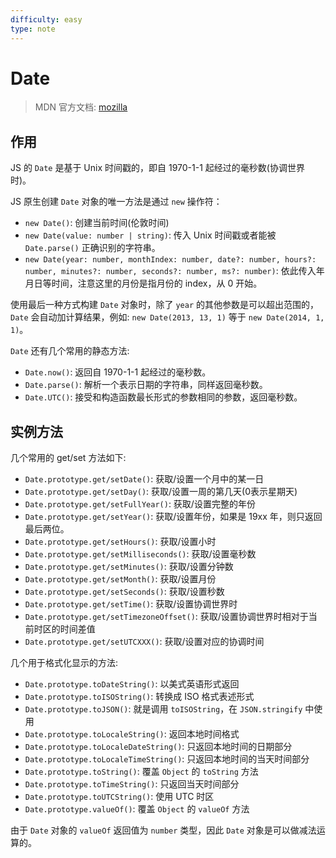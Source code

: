 ```yaml
---
difficulty: easy
type: note
---
```


# Date

> MDN 官方文档: [mozilla](https://developer.mozilla.org/zh-CN/docs/Web/JavaScript/Reference/Global_Objects/Date)

## 作用

JS 的 `Date` 是基于 Unix 时间戳的，即自 1970-1-1 起经过的毫秒数(协调世界时)。

JS 原生创建 `Date` 对象的唯一方法是通过 `new` 操作符：
- `new Date()`: 创建当前时间(伦敦时间)
- `new Date(value: number | string)`: 传入 Unix 时间戳或者能被 `Date.parse()` 正确识别的字符串。
- `new Date(year: number, monthIndex: number, date?: number, hours?: number, minutes?: number, seconds?: number, ms?: number)`: 依此传入年月日等时间，注意这里的月份是指月份的 index，从 0 开始。

使用最后一种方式构建 `Date` 对象时，除了 `year` 的其他参数是可以超出范围的，`Date` 会自动加计算结果，例如: `new Date(2013, 13, 1)` 等于 `new Date(2014, 1, 1)`。

`Date` 还有几个常用的静态方法:
- `Date.now()`: 返回自 1970-1-1 起经过的毫秒数。
- `Date.parse()`: 解析一个表示日期的字符串，同样返回毫秒数。
- `Date.UTC()`: 接受和构造函数最长形式的参数相同的参数，返回毫秒数。

## 实例方法

几个常用的 get/set 方法如下:
- `Date.prototype.get/setDate()`: 获取/设置一个月中的某一日
- `Date.prototype.get/setDay()`: 获取/设置一周的第几天(0表示星期天)
- `Date.prototype.get/setFullYear()`: 获取/设置完整的年份
- `Date.prototype.get/setYear()`: 获取/设置年份，如果是 19xx 年，则只返回最后两位。
- `Date.prototype.get/setHours()`: 获取/设置小时
- `Date.prototype.get/setMilliseconds()`: 获取/设置毫秒数
- `Date.prototype.get/setMinutes()`: 获取/设置分钟数
- `Date.prototype.get/setMonth()`: 获取/设置月份
- `Date.prototype.get/setSeconds()`: 获取/设置秒数
- `Date.prototype.get/setTime()`: 获取/设置协调世界时
- `Date.prototype.get/setTimezoneOffset()`: 获取/设置协调世界时相对于当前时区的时间差值
- `Date.prototype.get/setUTCXXX()`: 获取/设置对应的协调时间

几个用于格式化显示的方法:
- `Date.prototype.toDateString()`: 以美式英语形式返回
- `Date.prototype.toISOString()`: 转换成 ISO 格式表述形式
- `Date.prototype.toJSON()`: 就是调用 `toISOString`，在 `JSON.stringify` 中使用
- `Date.prototype.toLocaleString()`: 返回本地时间格式
- `Date.prototype.toLocaleDateString()`: 只返回本地时间的日期部分
- `Date.prototype.toLocaleTimeString()`: 只返回本地时间的当天时间部分
- `Date.prototype.toString()`: 覆盖 `Object` 的 `toString` 方法
- `Date.prototype.toTimeString()`: 只返回当天时间部分
- `Date.prototype.toUTCString()`: 使用 UTC 时区
- `Date.prototype.valueOf()`: 覆盖 `Object` 的 `valueOf` 方法

由于 `Date` 对象的 `valueOf` 返回值为 `number` 类型，因此 `Date` 对象是可以做减法运算的。